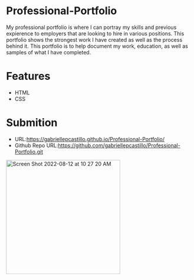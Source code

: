 # Professional-Portfolio
My professional portfolio is where I can portray my skills and previous expierence to employers that are looking to hire in various positions. This portfolio shows the strongest work I have created as well as the process behind it. This portfolio is to help document my work, education, as well as samples of what I have completed.
# Features
* HTML
* CSS

# Submition
* URL:https://gabriellepcastillo.github.io/Professional-Portfolio/
* Github Repo URL:https://github.com/gabriellepcastillo/Professional-Portfolio.git

<img width="309" alt="Screen Shot 2022-08-12 at 10 27 20 AM" src="https://user-images.githubusercontent.com/109112189/184377725-dc27fc14-16eb-421c-a692-9b0f15c38b22.png">
